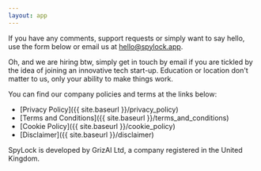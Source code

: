 ```yaml
---
layout: app
---
```


If you have any comments, support requests or simply want to say hello, use the form below or email us at <a href="mailto:hello@spylock.app">hello@spylock.app</a>. 

Oh, and we are hiring btw, simply get in touch by email if you are tickled by the idea of joining an innovative tech start-up. Education or location don't matter to us, only your ability to make things work.



You can find our company policies and terms at the links below:

- [Privacy Policy]({{ site.baseurl }}/privacy_policy)
- [Terms and Conditions]({{ site.baseurl }}/terms_and_conditions)
- [Cookie Policy]({{ site.baseurl }}/cookie_policy)
- [Disclaimer]({{ site.baseurl }}/disclaimer)

SpyLock is developed by GrizAI Ltd, a company registered in the United Kingdom.
